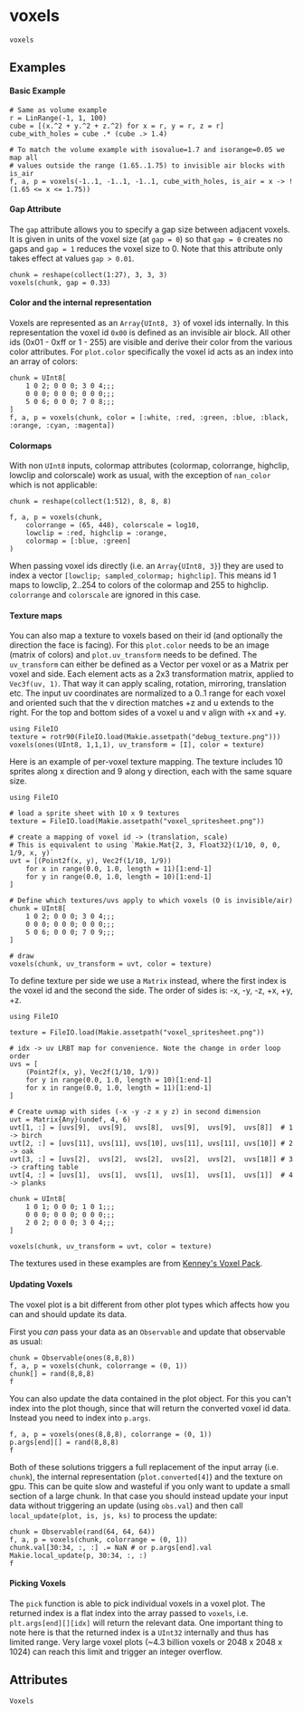 # voxels

```@shortdocs; canonical=false
voxels
```


## Examples



#### Basic Example

```@figure backend=GLMakie
# Same as volume example
r = LinRange(-1, 1, 100)
cube = [(x.^2 + y.^2 + z.^2) for x = r, y = r, z = r]
cube_with_holes = cube .* (cube .> 1.4)

# To match the volume example with isovalue=1.7 and isorange=0.05 we map all
# values outside the range (1.65..1.75) to invisible air blocks with is_air
f, a, p = voxels(-1..1, -1..1, -1..1, cube_with_holes, is_air = x -> !(1.65 <= x <= 1.75))
```


#### Gap Attribute

The `gap` attribute allows you to specify a gap size between adjacent voxels.
It is given in units of the voxel size (at `gap = 0`) so that `gap = 0` creates no gaps and `gap = 1` reduces the voxel size to 0.
Note that this attribute only takes effect at values `gap > 0.01`.

```@figure backend=GLMakie
chunk = reshape(collect(1:27), 3, 3, 3)
voxels(chunk, gap = 0.33)
```


#### Color and the internal representation

Voxels are represented as an `Array{UInt8, 3}` of voxel ids internally.
In this representation the voxel id `0x00` is defined as an invisible air block.
All other ids (0x01 - 0xff or 1 - 255) are visible and derive their color from the various color attributes.
For `plot.color` specifically the voxel id acts as an index into an array of colors:

```@figure backend=GLMakie
chunk = UInt8[
    1 0 2; 0 0 0; 3 0 4;;;
    0 0 0; 0 0 0; 0 0 0;;;
    5 0 6; 0 0 0; 7 0 8;;;
]
f, a, p = voxels(chunk, color = [:white, :red, :green, :blue, :black, :orange, :cyan, :magenta])
```


#### Colormaps

With non `UInt8` inputs, colormap attributes (colormap, colorrange, highclip, lowclip and colorscale) work as usual, with the exception of `nan_color` which is not applicable:

```@figure backend=GLMakie
chunk = reshape(collect(1:512), 8, 8, 8)

f, a, p = voxels(chunk,
    colorrange = (65, 448), colorscale = log10,
    lowclip = :red, highclip = :orange,
    colormap = [:blue, :green]
)
```

When passing voxel ids directly (i.e. an `Array{UInt8, 3}`) they are used to index a vector `[lowclip; sampled_colormap; highclip]`.
This means id 1 maps to lowclip, 2..254 to colors of the colormap and 255 to highclip.
`colorrange` and `colorscale` are ignored in this case.


#### Texture maps

You can also map a texture to voxels based on their id (and optionally the direction the face is facing).
For this `plot.color` needs to be an image (matrix of colors) and `plot.uv_transform` needs to be defined.
The `uv_transform` can either be defined as a Vector per voxel or as a Matrix per voxel and side.
Each element acts as a 2x3 transformation matrix, applied to `Vec3f(uv, 1)`.
That way it can apply scaling, rotation, mirroring, translation etc.
The input uv coordinates are normalized to a 0..1 range for each voxel and oriented such that the v direction matches +z and u extends to the right.
For the top and bottom sides of a voxel u and v align with +x and +y.

```@figure backend=GLMakie
using FileIO
texture = rotr90(FileIO.load(Makie.assetpath("debug_texture.png")))
voxels(ones(UInt8, 1,1,1), uv_transform = [I], color = texture)
```

Here is an example of per-voxel texture mapping.
The texture includes 10 sprites along x direction and 9 along y direction, each with the same square size.

```@figure backend=GLMakie
using FileIO

# load a sprite sheet with 10 x 9 textures
texture = FileIO.load(Makie.assetpath("voxel_spritesheet.png"))

# create a mapping of voxel id -> (translation, scale)
# This is equivalent to using `Makie.Mat{2, 3, Float32}(1/10, 0, 0, 1/9, x, y)`
uvt = [(Point2f(x, y), Vec2f(1/10, 1/9))
    for x in range(0.0, 1.0, length = 11)[1:end-1]
    for y in range(0.0, 1.0, length = 10)[1:end-1]
]

# Define which textures/uvs apply to which voxels (0 is invisible/air)
chunk = UInt8[
    1 0 2; 0 0 0; 3 0 4;;;
    0 0 0; 0 0 0; 0 0 0;;;
    5 0 6; 0 0 0; 7 0 9;;;
]

# draw
voxels(chunk, uv_transform = uvt, color = texture)
```

To define texture per side we use a `Matrix` instead, where the first index is the voxel id and the second the side.
The order of sides is: -x, -y, -z, +x, +y, +z.

```@figure backend=GLMakie
using FileIO

texture = FileIO.load(Makie.assetpath("voxel_spritesheet.png"))

# idx -> uv LRBT map for convenience. Note the change in order loop order
uvs = [
    (Point2f(x, y), Vec2f(1/10, 1/9))
    for y in range(0.0, 1.0, length = 10)[1:end-1]
    for x in range(0.0, 1.0, length = 11)[1:end-1]
]

# Create uvmap with sides (-x -y -z x y z) in second dimension
uvt = Matrix{Any}(undef, 4, 6)
uvt[1, :] = [uvs[9],  uvs[9],  uvs[8],  uvs[9],  uvs[9],  uvs[8]]  # 1 -> birch
uvt[2, :] = [uvs[11], uvs[11], uvs[10], uvs[11], uvs[11], uvs[10]] # 2 -> oak
uvt[3, :] = [uvs[2],  uvs[2],  uvs[2],  uvs[2],  uvs[2],  uvs[18]] # 3 -> crafting table
uvt[4, :] = [uvs[1],  uvs[1],  uvs[1],  uvs[1],  uvs[1],  uvs[1]]  # 4 -> planks

chunk = UInt8[
    1 0 1; 0 0 0; 1 0 1;;;
    0 0 0; 0 0 0; 0 0 0;;;
    2 0 2; 0 0 0; 3 0 4;;;
]

voxels(chunk, uv_transform = uvt, color = texture)
```

The textures used in these examples are from [Kenney's Voxel Pack](https://www.kenney.nl/assets/voxel-pack).



#### Updating Voxels

The voxel plot is a bit different from other plot types which affects how you can and should update its data.

First you *can* pass your data as an `Observable` and update that observable as usual:

```@figure backend=GLMakie
chunk = Observable(ones(8,8,8))
f, a, p = voxels(chunk, colorrange = (0, 1))
chunk[] = rand(8,8,8)
f
```

You can also update the data contained in the plot object.
For this you can't index into the plot though, since that will return the converted voxel id data.
Instead you need to index into `p.args`.

```@figure backend=GLMakie
f, a, p = voxels(ones(8,8,8), colorrange = (0, 1))
p.args[end][] = rand(8,8,8)
f
```

Both of these solutions triggers a full replacement of the input array (i.e. `chunk`), the internal representation (`plot.converted[4]`) and the texture on gpu.
This can be quite slow and wasteful if you only want to update a small section of a large chunk.
In that case you should instead update your input data without triggering an update (using `obs.val`) and then call `local_update(plot, is, js, ks)` to process the update:

```@figure backend=GLMakie
chunk = Observable(rand(64, 64, 64))
f, a, p = voxels(chunk, colorrange = (0, 1))
chunk.val[30:34, :, :] .= NaN # or p.args[end].val
Makie.local_update(p, 30:34, :, :)
f
```



#### Picking Voxels

The `pick` function is able to pick individual voxels in a voxel plot.
The returned index is a flat index into the array passed to `voxels`, i.e. `plt.args[end][][idx]` will return the relevant data.
One important thing to note here is that the returned index is a `UInt32` internally and thus has limited range.
Very large voxel plots (~4.3 billion voxels or 2048 x 2048 x 1024) can reach this limit and trigger an integer overflow.

## Attributes

```@attrdocs
Voxels
```
